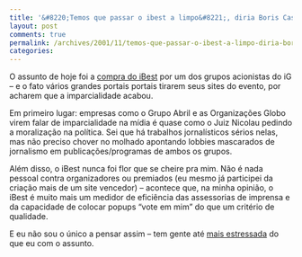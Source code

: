```yaml
---
title: '&#8220;Temos que passar o ibest a limpo&#8221;, diria Boris Casoy'
layout: post
comments: true
permalink: /archives/2001/11/temos-que-passar-o-ibest-a-limpo-diria-boris-casoy.html
categories:
---
```

O assunto de hoje foi a <a href=http://br.news.yahoo.com/011130/9/1l12.html >compra do iBest</a> por um dos grupos acionistas do iG &#8211; e o fato vários grandes portais portais tirarem seus sites do evento, por acharem que a imparcialidade acabou.

Em primeiro lugar: empresas como o Grupo Abril e as Organizações Globo virem falar de imparcialidade na mídia é quase como o Juiz Nicolau pedindo a moralização na política. Sei que há trabalhos jornalísticos sérios nelas, mas não preciso chover no molhado apontando lobbies mascarados de jornalismo em publicações/programas de ambos os grupos.

Além disso, o iBest nunca foi flor que se cheire pra mim. Não é nada pessoal contra organizadores ou premiados (eu mesmo já participei da criação mais de um site vencedor) &#8211; acontece que, na minha opinião, o iBest é muito mais um medidor de eficiência das assessorias de imprensa e da capacidade de colocar popups &#8220;vote em mim&#8221; do que um critério de qualidade.

E eu não sou o único a pensar assim &#8211; tem gente até <a href=http://www.cocadaboa.com.br/Textos/criticaweb_ibest.htm >mais estressada</a> do que eu com o assunto.